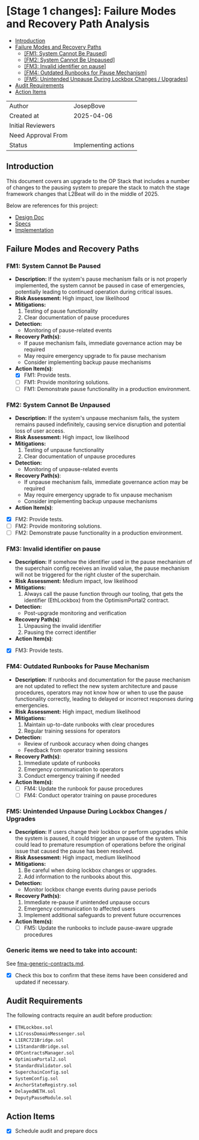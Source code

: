 # [Stage 1 changes]: Failure Modes and Recovery Path Analysis

<!-- START doctoc generated TOC please keep comment here to allow auto update -->
<!-- DON'T EDIT THIS SECTION, INSTEAD RE-RUN doctoc TO UPDATE -->

- [Introduction](#introduction)
- [Failure Modes and Recovery Paths](#failure-modes-and-recovery-paths)
  - [[FM1: System Cannot Be Paused]](#fm1-system-cannot-be-paused)
  - [[FM2: System Cannot Be Unpaused]](#fm2-system-cannot-be-unpaused)
  - [[FM3: Invalid identifier on pause]](#fm3-invalid-identifier-on-pause)
  - [[FM4: Outdated Runbooks for Pause Mechanism]](#fm4-outdated-runbooks-for-pause-mechanism)
  - [[FM5: Unintended Unpause During Lockbox Changes / Upgrades]](#fm5-unintended-unpause-during-lockbox-changes)
- [Audit Requirements](#audit-requirements)
- [Action Items](#action-items)

<!-- END doctoc generated TOC please keep comment here to allow auto update -->

|                    |                                                    |
| ------------------ | -------------------------------------------------- |
| Author             | JosepBove                                          |
| Created at         | 2025-04-06                                         |
| Initial Reviewers  |                                                    |
| Need Approval From |                                                    |
| Status             |  Implementing actions                              |

## Introduction

This document covers an upgrade to the OP Stack that includes a number of changes to the pausing system to prepare the stack to match the stage framework changes that L2Beat will do in the middle of 2025.

Below are references for this project:

- [Design Doc](https://github.com/ethereum-optimism/design-docs/pull/202/)
- [Specs](https://github.com/ethereum-optimism/specs/pull/625)
- [Implementation](https://github.com/ethereum-optimism/optimism/pull/15174)

## Failure Modes and Recovery Paths

### FM1: System Cannot Be Paused

- **Description:** If the system's pause mechanism fails or is not properly implemented, the system cannot be paused in case of emergencies, potentially leading to continued operation during critical issues.
- **Risk Assessment:** High impact, low likelihood
- **Mitigations:** 
  1. Testing of pause functionality
  2. Clear documentation of pause procedures
- **Detection:** 
  - Monitoring of pause-related events
- **Recovery Path(s)**: 
  - If pause mechanism fails, immediate governance action may be required
  - May require emergency upgrade to fix pause mechanism
  - Consider implementing backup pause mechanisms
- **Action Item(s)**:
  - [x] FM1: Provide tests.
  - [ ] FM1: Provide monitoring solutions.
  - [ ] FM1: Demonstrate pause functionality in a production environment.

### FM2: System Cannot Be Unpaused

- **Description:** If the system's unpause mechanism fails, the system remains paused indefinitely, causing service disruption and potential loss of user access.
- **Risk Assessment:** High impact, low likelihood
- **Mitigations:**
  1. Testing of unpause functionality
  2. Clear documentation of unpause procedures
- **Detection:**
  - Monitoring of unpause-related events
- **Recovery Path(s)**:
  - If unpause mechanism fails, immediate governance action may be required
  - May require emergency upgrade to fix unpause mechanism
  - Consider implementing backup unpause mechanisms
- **Action Item(s)**:
- [x] FM2: Provide tests.
- [ ] FM2: Provide monitoring solutions.
- [ ] FM2: Demonstrate pause functionality in a production environment.

### FM3: Invalid identifier on pause

- **Description:** If somehow the identifier used in the pause mechanism of the superchain config receives an invalid value, the pause mechanism will not be triggered for the right cluster of the superchain.
- **Risk Assessment:** Medium impact, low likelihood
- **Mitigations:**
  1. Always call the pause function through our tooling, that gets the identifier (EthLockbox) from the OptimismPortal2 contract.
- **Detection:**
  - Post-upgrade monitoring and verification
- **Recovery Path(s)**:
  1. Unpausing the invalid identifier
  2. Pausing the correct identifier
- **Action Item(s)**:
- [x] FM3: Provide tests.

### FM4: Outdated Runbooks for Pause Mechanism

- **Description:** If runbooks and documentation for the pause mechanism are not updated to reflect the new system architecture and pause procedures, operators may not know how or when to use the pause functionality correctly, leading to delayed or incorrect responses during emergencies.
- **Risk Assessment:** High impact, medium likelihood
- **Mitigations:**
  1. Maintain up-to-date runbooks with clear procedures
  2. Regular training sessions for operators
- **Detection:**
  - Review of runbook accuracy when doing changes
  - Feedback from operator training sessions
- **Recovery Path(s)**:
  1. Immediate update of runbooks
  2. Emergency communication to operators
  3. Conduct emergency training if needed
- **Action Item(s)**:
  - [ ] FM4: Update the runbook for pause procedures
  - [ ] FM4: Conduct operator training on pause procedures

### FM5: Unintended Unpause During Lockbox Changes / Upgrades

- **Description:** If users change their lockbox or perform upgrades while the system is paused, it could trigger an unpause of the system. This could lead to premature resumption of operations before the original issue that caused the pause has been resolved.
- **Risk Assessment:** High impact, medium likelihood
- **Mitigations:**
  1. Be careful when doing lockbox changes or upgrades.
  2. Add information to the runbooks about this.
- **Detection:**
  - Monitor lockbox change events during pause periods
- **Recovery Path(s)**:
  1. Immediate re-pause if unintended unpause occurs
  2. Emergency communication to affected users
  3. Implement additional safeguards to prevent future occurrences
- **Action Item(s)**:
  - [ ] FM5: Update the runbooks to include pause-aware upgrade procedures

### Generic items we need to take into account:

See [fma-generic-contracts.md](https://github.com/ethereum-optimism/design-docs/blob/main/security/fma-generic-contracts.md).


- [x] Check this box to confirm that these items have been considered and updated if necessary.

## Audit Requirements

The following contracts require an audit before production:

- `ETHLockbox.sol`
- `L1CrossDomainMessenger.sol`
- `L1ERC721Bridge.sol`
- `L1StandardBridge.sol`
- `OPContractsManager.sol`
- `OptimismPortal2.sol`
- `StandardValidator.sol`
- `SuperchainConfig.sol`
- `SystemConfig.sol`
- `AnchorStateRegistry.sol`
- `DelayedWETH.sol`
- `DeputyPauseModule.sol`

## Action Items

- [x] Schedule audit and prepare docs
